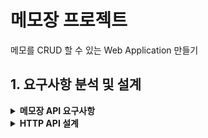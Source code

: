 # 메모장 프로젝트

메모를 CRUD 할 수 있는 Web Application 만들기

## 1. 요구사항 분석 및 설계
<details>
<summary><strong>메모장 API 요구사항</strong></summary>

1. 통신 데이터 형태는 JSON이다.
2. 각각의 메모는 식별자(id), 제목(title), 내용(contents)으로 구성되어 있다.
3. 응답을 각각의 API에 알맞게 해야 한다.
4. 메모를 생성할 수 있다. (CREATE)
    - 메모 생성 시 제목, 내용이 필요하다.
    - 생성된 데이터(식별자, 제목, 내용)가 응답된다.
5. 메모 전체 목록을 조회할 수 있다. (READ)
    - 여러 개의 데이터를 배열 형태로 한번에 응답한다.
    - 데이터가 없는 경우 비어있는 배열 형태로 응답한다.
6. 메모 하나를 조회할 수 있다. (READ)
    - 조회할 memo에 대한 식별자 id값이 필요하다.
    - 조회된 데이터가 응답된다.
    - 조회될 데이터가 없는 경우 Exception이 발생한다.
7. 메모 하나를 전체 수정(덮어쓰기)할 수 있다. (UPDATE)
    - 수정할 memo에 대한 식별자 id값이 필요하다.
    - 수정할 요청 데이터(제목, 내용)가 꼭 필요하다.
    - 수정된 데이터가 응답된다.
    - 수정될 데이터가 없는 경우 Exception이 발생한다.
8. 메모 하나의 제목을 수정(일부 수정)할 수 있다. (UPDATE)
    - 수정할 memo에 대한 식별자 id값이 필요하다.
    - 수정할 요청 데이터(제목)가 꼭 필요하다.
    - 수정된 데이터가 응답된다.
    - 수정될 데이터가 없는 경우 Exception이 발생한다.
9. 메모를 삭제할 수 있다. (DELETE)
    - 삭제할 memo에 대한 식별자 id값이 필요하다.
    - 삭제될 데이터가 없는 경우 Exception이 발생한다.
</details>

<details>
<summary><strong>HTTP API 설계</strong></summary>

| 기능                     | Method   | URL               | Request                                                   | Response                                                                                                                                                                           |
|------------------------| -------- | ----------------- |-----------------------------------------------------------| ---------------------------------------------------------------------------------------------------------------------------------------------------------------------------------- |
| 메모<br/>생성하기        | `POST`   | `/api/memos`      | `{"title": "string", "content": "string"}`          | ✔️ **201 Created**<br/>`{"id": 1, "title": "string", "content": "string"}`                                                                              |
| 메모<br/>전체<br/>조회하기 | `GET`    | `/api/memos`      | (없음)                                                      | ✔️ **200 OK**<br>`[{ "id": 1, "title": "string", "content": "string" }, { "id": 2, "title": "string", "content": "string" }]`<br>데이터가 없을 경우:<br>`[]` |
| 메모<br/>단건<br/>조회하기 | `GET`    | `/api/memos/{id}` | (없음)                                                      | ✔️ **200 OK**<br>`{"id": 1, "title": "string", "content": "string"}`<br>❌ **404 Not Found**: 해당 식별자의 메모가 존재하지 않는 경우                                    |
| 메모<br/>수정              | `PUT`    | `/api/memos/{id}` | `{"title": "string", "content": "string"}` | ✔️ **200 OK**<br>`{"id": 1, "title": "string", "content": "string"}`<br>❌ **404 Not Found**: 존재하지 않는 메모<br>❌ **400 Bad Request**: 필수값 누락               |
| 메모<br/>제목수정            | `PATCH`  | `/api/memos/{id}` | `{"title": "string"}`                   | ✔️ **200 OK**<br>`{"id": 1, "title": "string", "content": "string"}`<br>❌ **404 Not Found**: 존재하지 않는 메모<br>❌ **400 Bad Request**: 필수값 누락               |
| 메모<br/>삭제하기            | `DELETE` | `/api/memos/{id}` | (없음)                                                      | ✔️ **200 OK**<br>❌ **404 Not Found**: 해당 식별자의 메모가 존재하지 않는 경우                                                                                                                       |
</details>

    